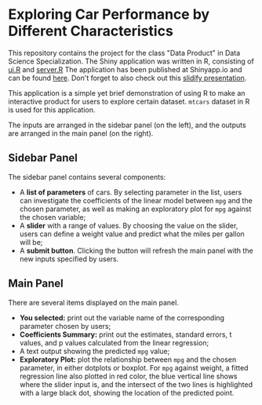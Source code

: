 # Exploring Car Performance by Different Characteristics
This repository contains the project for the class "Data Product" in Data Science Specialization. The Shiny application was written in R, consisting of [ui.R](https://github.com/yukaizou2015/DataProduct_Project/blob/master/ui.R) and [server.R](https://github.com/yukaizou2015/DataProduct_Project/blob/master/server.R) The application has been published at Shinyapp.io and can be found [here](https://yukaizou2015.shinyapps.io/DataProduct_Project). Don't forget to also check out this [slidify presentation](http://rpubs.com/yukaizou2015/130424).

This application is a simple yet brief demonstration of using R to make an interactive product for users to explore certain dataset. `mtcars` dataset in R is used for this application.  

The inputs are arranged in the sidebar panel (on the left), and the outputs are arranged in the main panel (on the right).

## Sidebar Panel
The sidebar panel contains several components:  
- A **list of parameters** of cars. By selecting parameter in the list, users can investigate the coefficients of the linear model between `mpg` and the chosen parameter, as well as making an exploratory plot for `mpg` against the chosen variable;  
- A **slider** with a range of values. By choosing the value on the slider, users can define a weight value and predict what the miles per gallon will be;  
- A **submit button**. Clicking the button will refresh the main panel with the new inputs specified by users.

## Main Panel
There are several items displayed on the main panel.  
- **You selected:** print out the variable name of the corresponding parameter chosen by users;  
- **Coefficients Summary:** print out the estimates, standard errors, t values, and p values calculated from the linear regression;  
- A text output showing the predicted `mpg` value;  
- **Exploratory Plot:** plot the relationship between `mpg` and the chosen parameter, in either dotplots or boxplot. For `mpg` against weight, a fitted regression line also plotted in red color, the blue vertical line shows where the slider input is, and the intersect of the two lines is highlighted with a large black dot, showing the location of the predicted point.